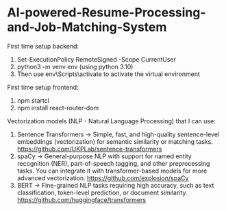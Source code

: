 # AI-powered-Resume-Processing-and-Job-Matching-System

First time setup backend:
1) Set-ExecutionPolicy RemoteSigned -Scope CurrentUser
2) python3 -m venv env (using python 3.10)
3) Then use env\Scripts\activate to activate the virtual environment

First time setup frontend:
1) npm startcl
2) npm install react-router-dom

Vectorization models (NLP - Natural Language Processing) that I can use:
1) Sentence Transformers
    -> Simple, fast, and high-quality sentence-level embeddings (vectorization) for semantic similarity or matching tasks. https://github.com/UKPLab/sentence-transformers 
2) spaCy
    -> General-purpose NLP with support for named entity recognition (NER), part-of-speech tagging, and other preprocessing tasks. You can integrate it with transformer-based models for more advanced vectorization. https://github.com/explosion/spaCy 
3) BERT
    -> Fine-grained NLP tasks requiring high accuracy, such as text classification, token-level prediction, or document similarity. https://github.com/huggingface/transformers 